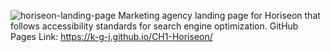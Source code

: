 ![horiseon-landing-page](https://user-images.githubusercontent.com/91970214/146103526-01c8612d-1fb9-4053-bd32-4cd2e7de0cf9.jpg)
Marketing agency landing page for Horiseon that follows accessibility standards for search engine optimization.
GitHub Pages Link: https://k-g-j.github.io/CH1-Horiseon/
